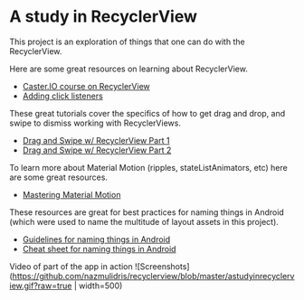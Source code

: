 # A study in RecyclerView

This project is an exploration of things that one can do with the RecyclerView. 

Here are some great resources on learning about RecyclerView.
- [Caster.IO course on RecyclerView](https://caster.io/courses/recycler-view)
- [Adding click listeners](https://antonioleiva.com/recyclerview-listener/)

These great tutorials cover the specifics of how to get drag and drop, and
swipe to dismiss working with RecyclerViews.
- [Drag and Swipe w/ RecyclerView Part 1](https://medium.com/@ipaulpro/drag-and-swipe-with-recyclerview-b9456d2b1aaf)
- [Drag and Swipe w/ RecyclerView Part 2](https://medium.com/@ipaulpro/drag-and-swipe-with-recyclerview-6a6f0c422efd)

To learn more about Material Motion (ripples, stateListAnimators, etc) here are some great 
resources.
- [Mastering Material Motion](https://www.youtube.com/watch?v=aZ5V5e-phR8)

These resources are great for best practices for naming things in Android 
(which were used to name the multitude of layout assets in this project).
- [Guidelines for naming things in Android](https://github.com/ribot/android-guidelines/blob/master/project_and_code_guidelines.md)
- [Cheat sheet for naming things in Android](https://jeroenmols.com/blog/2016/03/07/resourcenaming/)

Video of part of the app in action
![Screenshots](https://github.com/nazmulidris/recyclerview/blob/master/astudyinrecyclerview.gif?raw=true | width=500)